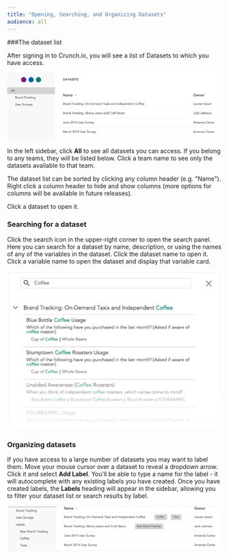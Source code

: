 ```yaml
---
title: "Opening, Searching, and Organizing Datasets"
audience: all
---
```


###The dataset list

After signing in to Crunch.io, you will see a list of Datasets to which you have access.

![Datasets list](images/DatasetsList.png)

In the left sidebar, click **All** to see all datasets you can access. If you belong to any teams, they will be listed below. Click a team name to see only the datasets available to that team.

The dataset list can be sorted by clicking any column header (e.g. "Name"). Right click a column header to hide and show columns (more options for columns will be available in future releases).

Click a dataset to open it.

### Searching for a dataset

Click the search icon in the upper-right corner to open the search panel. Here you can search for a dataset by name, description, or using the names of any of the variables in the dataset. Click the dataset name to open it. Click a variable name to open the dataset and display that variable card.

![Search results](images/search-results.png)

### Organizing datasets

If you have access to a large number of datasets you may want to label them. Move
your mouse cursor over a dataset to reveal a dropdown arrow. Click it and select **Add Label**. You'll be able to type a name for the label - it will autocomplete with any existing labels you have created. Once you have created labels, the **Labels** heading will appear in the sidebar, allowing you to filter your dataset list or search results by label. 

![](images/DatasetLabels.png)


